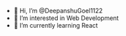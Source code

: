 - 👋 Hi, I’m @DeepanshuGoel1122
- 👀 I’m interested in Web Development
- 🌱 I’m currently learning React

<!---
DeepanshuGoel1122/DeepanshuGoel1122 is a ✨ special ✨ repository because its `README.md` (this file) appears on your GitHub profile.
You can click the Preview link to take a look at your changes.
--->
